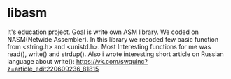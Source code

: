 # libasm
It's education project. Goal is write own ASM library. We coded on NASM(Netwide Assembler). In this library we recoded few basic function from <string.h> and <unistd.h>. Most Interesting functions for me was read(), write() and strdup(). Also i wrote interesting short article on Russian language about write(): https://vk.com/swquinc?z=article_edit220609236_81815
